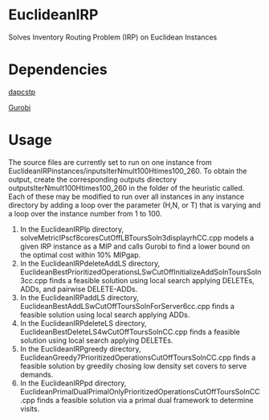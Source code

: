 # EuclideanIRP
Solves Inventory Routing Problem (IRP) on Euclidean Instances

# Dependencies
[dapcstp](https://github.com/mluipersbeck/dapcstp)

[Gurobi](https://www.gurobi.com)

# Usage
The source files are currently set to run on one instance from EuclideanIRPinstances/inputsIterNmult100Htimes100_260. To obtain the output, create the corresponding outputs directory outputsIterNmult100Htimes100_260 in the folder of the heuristic called. Each of these may be modified to run over all instances in any instance directory by adding a loop over the parameter (H,N, or T) that is varying and a loop over the instance number from 1 to 100.
1. In the EuclideanIRPlp directory, solveMetricIPscf8coresCutOffLBToursSoln3displayrhCC.cpp models a given IRP instance as a MIP and calls Gurobi to find a lower bound on the optimal cost within 10% MIPgap.
2. In the EuclideanIRPdeleteAddLS directory, EuclideanBestPrioritizedOperationsLSwCutOffInitializeAddSolnToursSoln3cc.cpp finds a feasible solution using local search applying DELETEs, ADDs, and pairwise DELETE-ADDs.
3. In the EuclideanIRPaddLS directory, EuclideanBestAddLSwCutOffToursSolnForServer6cc.cpp finds a feasible solution using local search applying ADDs.
4. In the EuclideanIRPdeleteLS directory, EuclideanBestDeleteLS4wCutOffToursSolnCC.cpp finds a feasible solution using local search applying DELETEs.
5. In the EuclideanIRPgreedy directory, EuclideanGreedy7PrioritizedOperationsCutOffToursSolnCC.cpp finds a feasible solution by greedily chosing low density set covers to serve demands.
6. In the EuclideanIRPpd directory, EuclideanPrimalDualPrimalOnlyPrioritizedOperationsCutOffToursSolnCC.cpp finds a feasible solution via a primal dual framework to determine visits.

